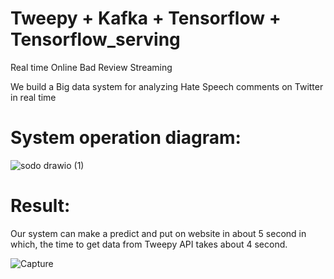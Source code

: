 # Tweepy + Kafka + Tensorflow + Tensorflow_serving
Real time Online Bad Review Streaming

We build a Big data system for analyzing Hate Speech comments on Twitter in real time

# System operation diagram:
![sodo drawio (1)](https://user-images.githubusercontent.com/57851053/149792668-5fb3a819-09a7-4970-87fc-c4ca9e6f354a.png)

# Result:
Our system can make a predict and put on website in about 5 second in which, the time to get data from Tweepy API takes about 4 second.

![Capture](https://user-images.githubusercontent.com/57851053/149793200-da9b41d8-ec9d-44ab-83f0-2d8ca943d409.PNG)

